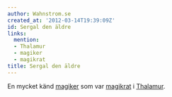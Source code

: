 ```yaml
---
author: Wahnstrom.se
created_at: '2012-03-14T19:39:09Z'
id: Sergal den äldre
links:
  mention:
  - Thalamur
  - magiker
  - magikrat
title: Sergal den äldre
---
```


En mycket känd [magiker] som var [magikrat] i [Thalamur].

  [magiker]: magiker
  [magikrat]: magikrat
  [Thalamur]: Thalamur